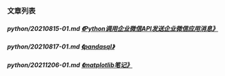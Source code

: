 
[@id]: README.md 
[@title]: python
[@location]: docs/python/README.md
[@author]: leity
[@date]: 2021-12-07

### 文章列表

##### python/20210815-01.md  [《Python调用企业微信API发送企业微信应用消息》](python/20210815-01.md)
##### python/20210817-01.md  [《pandasql》](python/20210817-01.md)
##### python/20211206-01.md  [《matplotlib笔记》](python/20211206-01.md)
